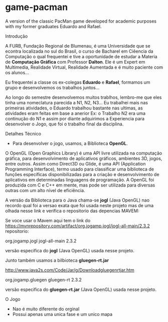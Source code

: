 # game-pacman

A version of the classic PacMan game developed for academic purposes with my former graduates Eduardo and Rafael.

Introdução 
 
 A FURB, Fundação Regional de Blumenau, é uma Universidade que se econtra localizada no sul do Brasil, o curso de Bacharel em Ciêencia da Computação o qual frequentei e tive a oportunidade de estudar a Materia de __Computação Gráfica__ com Professor __Dalton__. Ele é um Expert em Multimedia, Realidade Virtual, Realidade Aumentada e é muito paciente com os alunos...
 
 Eu frequentei a classe os ex-colegas __Eduardo__ e __Rafael__, formamos um grupo e desenvolvemos os trabalhos juntos... 
 
 Ao longo do semestre desenvolvemos muitos trablhos, lembro-me que eles tinha uma nomeclatura parecida a N1, N2, N3... Eu trabalhei mais nas primeiras atividades, o Eduardo trabalhou bastante nas ultimas, as atividades eram feitas em base a anerior Ex: o Trabalho N2 era uma continução do N1 e assim por diante adquirimos a Experiencia para desenvolver o Jogo, que foi o trabalho final da disciplina.
 
 Detalhes Técnico
 - Para desenvolver o jogo, usamos, a Biblioteca __OpenGL__.
 
O OpenGL (Open Graphics Library) é uma API livre utilizada na computação gráfica, para desenvolvimento de aplicativos gráficos, ambientes 3D, jogos, entre outros. Assim como Direct3D ou Glide, é uma API (Application Programming Interface), termo usado para classificar uma biblioteca de funções específicas disponibilizadas para a criação e desenvolvimento de aplicativos em determinadas linguagens de programação. A OpenGL foi produzida com C e C++ em mente, mas pode ser utilizada para diversas outras com um alto nível de eficiência.
 
A versäo da Biblioteca para o Java chama-se __jogl__ (Java OpenGL) nao recordo qual foi a versao exata que foi usada neste projeto mas de uma olhada nesse link e verifica o repositorio das depencias MAVEM: 
 
 Se voce usar o Mavem aqui tem o link do https://mvnrepository.com/artifact/org.jogamp.jogl/jogl-all-main/2.3.2 repositorio:
 
 <!-- https://mvnrepository.com/artifact/org.jogamp.jogl/jogl-all-main -->
<dependency>
    <groupId>org.jogamp.jogl</groupId>
    <artifactId>jogl-all-main</artifactId>
    <version>2.3.2</version>
</dependency>

versão especifica do __jogl__ (Java OpenGL) usada nesse projeto.
 
 Junto também usamos a bilbioteca __gluegen-rt.jar__  
 
 http://www.java2s.com/Code/Jar/g/Downloadgluegenrtjar.htm
 
 <!-- https://mvnrepository.com/artifact/org.jogamp.gluegen/gluegen-rt -->
<dependency>
    <groupId>org.jogamp.gluegen</groupId>
    <artifactId>gluegen-rt</artifactId>
    <version>2.3.2</version>
</dependency>

versão especifica do __gluegen-rt.jar__  (Java OpenGL) usada nesse projeto.


O Jogo
- Nao é muito diferente do orginal 
- Possui apenas uma unica fase e um unico mapa
 
 
